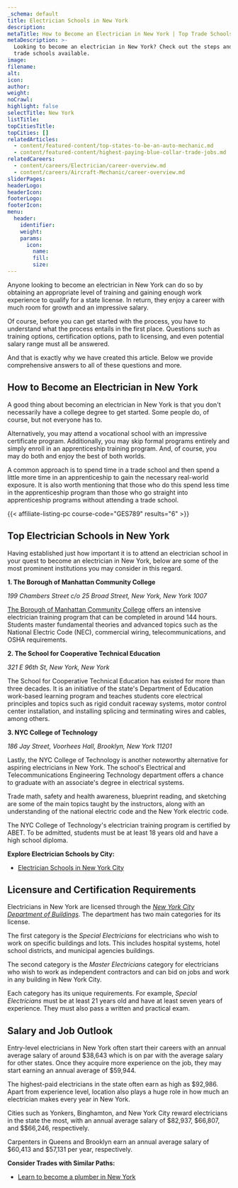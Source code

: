 ```yaml
---
_schema: default
title: Electrician Schools in New York
description:
metaTitle: How to Become an Electrician in New York | Top Trade Schools
metaDescription: >-
  Looking to become an electrician in New York? Check out the steps and the top
  trade schools available. 
image:
filename:
alt:
icon:
author:
weight:
noCrawl:
highlight: false
selectTitle: New York
listTitle:
topCitiesTitle:
topCities: []
relatedArticles:
  - content/featured-content/top-states-to-be-an-auto-mechanic.md
  - content/featured-content/highest-paying-blue-collar-trade-jobs.md
relatedCareers:
  - content/careers/Electrician/career-overview.md
  - content/careers/Aircraft-Mechanic/career-overview.md
sliderPages:
headerLogo:
headerIcon:
footerLogo:
footerIcon:
menu:
  header:
    identifier:
    weight:
    params:
      icon:
        name:
        fill:
        size:
---
```

Anyone looking to become an electrician in New York can do so by obtaining an appropriate level of training and gaining enough work experience to qualify for a state license. In return, they enjoy a career with much room for growth and an impressive salary.

Of course, before you can get started with the process, you have to understand what the process entails in the first place. Questions such as training options, certification options, path to licensing, and even potential salary range must all be answered.

And that is exactly why we have created this article. Below we provide comprehensive answers to all of these questions and more.

## **How to Become an Electrician in New York**

A good thing about becoming an electrician in New York is that you don't necessarily have a college degree to get started. Some people do, of course, but not everyone has to.

Alternatively, you may attend a vocational school with an impressive certificate program. Additionally, you may skip formal programs entirely and simply enroll in an apprenticeship training program. And, of course, you may do both and enjoy the best of both worlds.

A common approach is to spend time in a trade school and then spend a little more time in an apprenticeship to gain the necessary real-world exposure. It is also worth mentioning that those who do this spend less time in the apprenticeship program than those who go straight into apprenticeship programs without attending a trade school.

{{< affiliate-listing-pc course-code="GES789" results="6" >}}

## **Top Electrician Schools in New York**

Having established just how important it is to attend an electrician school in your quest to become an electrician in New York, below are some of the most prominent institutions you may consider in this regard.

**1\. The Borough of Manhattan Community College**

*199 Chambers Street c/o 25 Broad Street, New York, New York 1007*

[The Borough of Manhattan Community College](https://www.bmcc.cuny.edu/) offers an intensive electrician training program that can be completed in around 144 hours. Students master fundamental theories and advanced topics such as the National Electric Code (NEC), commercial wiring, telecommunications, and OSHA requirements.

**2\. The School for Cooperative Technical Education**

*321 E 96th St, New York, New York*

The School for Cooperative Technical Education has existed for more than three decades. It is an initiative of the state's Department of Education work-based learning program and teaches students core electrical principles and topics such as rigid conduit raceway systems, motor control center installation, and installing splicing and terminating wires and cables, among others.

**3\. NYC College of Technology**

*186 Jay Street, Voorhees Hall, Brooklyn, New York 11201*

Lastly, the NYC College of Technology is another noteworthy alternative for aspiring electricians in New York. The school's Electrical and Telecommunications Engineering Technology department offers a chance to graduate with an associate's degree in electrical systems.

Trade math, safety and health awareness, blueprint reading, and sketching are some of the main topics taught by the instructors, along with an understanding of the national electric code and the New York electric code.

The NYC College of Technology's electrician training program is certified by ABET. To be admitted, students must be at least 18 years old and have a high school diploma.

**Explore Electrician Schools by City:**

* [Electrician Schools in New York City](https://toptradeschools.com/near-you/electrician/new-york/new-york-city/)

## **Licensure and Certification Requirements**

Electricians in New York are licensed through the *[New York City Department of Buildings](https://www.nyc.gov/site/buildings/index.page)*. The department has two main categories for its license.

The first category is the *Special Electricians* for electricians who wish to work on specific buildings and lots. This includes hospital systems, hotel school districts, and municipal agencies buildings.

The second category is the *Master Electricians* category for electricians who wish to work as independent contractors and can bid on jobs and work in any building in New York City.

Each category has its unique requirements. For example, *Special Electricians* must be at least 21 years old and have at least seven years of experience. They must also pass a written and practical exam.

## **Salary and Job Outlook**

Entry-level electricians in New York often start their careers with an annual average salary of around $38,643 which is on par with the average salary for other states. Once they acquire more experience on the job, they may start earning an annual average of $59,944.

The highest-paid electricians in the state often earn as high as $92,986. Apart from experience level, location also plays a huge role in how much an electrician makes every year in New York.

Cities such as Yonkers, Binghamton, and New York City reward electricians in the state the most, with an annual average salary of $82,937, $66,807, and $$66,246, respectively.

Carpenters in Queens and Brooklyn earn an annual average salary of $60,413 and $57,131 per year, respectively.

**Consider Trades with Similar Paths:**

* [Learn to become a plumber in New York](https://toptradeschools.com/near-you/plumber/new-york/)